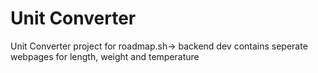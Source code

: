 # Unit Converter
Unit Converter project for roadmap.sh-> backend dev
contains seperate webpages for length, weight and temperature
